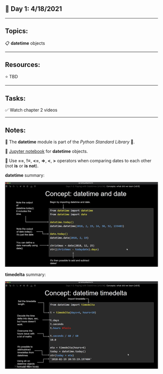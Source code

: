 ## :calendar: Day 1: 4/18/2021

---

## Topics:

:clipboard: **datetime** objects

---

## Resources:

:star: TBD

---

## Tasks:

:white_check_mark: Watch chapter 2 videos

---

## Notes:

:notebook: The **datetime​** module is part of the *Python Standard Library* :snake:.

:notebook: [Jupyter notebook](datetime.ipynb) for **datetime** objects.

:notebook: Use **==**, **!=**, **<=**, **=>**, **<**, **>** operators when comparing dates to each other (not **is** or **is not**).



**datetime** summary:

![datetime](_images/datetime_date.png)



**timedelta** summary:

![timedelta](_images/timedelta.png)